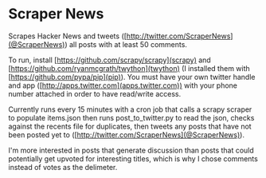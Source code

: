 Scraper News
============

Scrapes Hacker News and tweets ([http://twitter.com/ScraperNews](@ScraperNews)) all posts with at least 50 comments.

To run, install [https://github.com/scrapy/scrapy](scrapy) and [https://github.com/ryanmcgrath/twython](twython) (I installed them with [https://github.com/pypa/pip](pip)). You must have your own twitter handle and app ([http://apps.twitter.com](apps.twitter.com)) with your phone number attached in order to have read/write access.

Currently runs every 15 minutes with a cron job that calls a scrapy scraper to populate items.json then runs post_to_twitter.py to read the json, checks against the recents file for duplicates, then tweets any posts that have not been posted yet to ([http://twitter.com/ScraperNews](@ScraperNews)).

I'm more interested in posts that generate discussion than posts that could potentially get upvoted for interesting titles, which is why I chose comments instead of votes as the delimeter.
